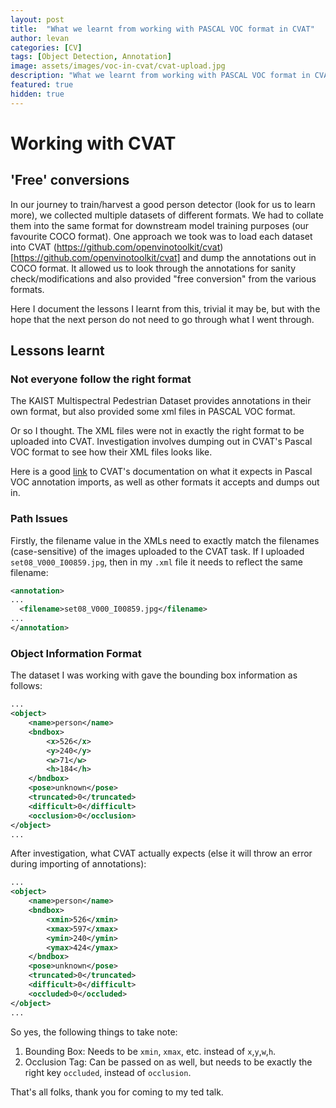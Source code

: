 ```yaml
---
layout: post
title:  "What we learnt from working with PASCAL VOC format in CVAT"
author: levan
categories: [CV]
tags: [Object Detection, Annotation]
image: assets/images/voc-in-cvat/cvat-upload.jpg
description: "What we learnt from working with PASCAL VOC format in CVAT"
featured: true
hidden: true
---
```


# Working with CVAT

## 'Free' conversions

In our journey to train/harvest a good person detector (look for us to learn more), we collected multiple datasets of different formats. We had to collate them into the same format for downstream model training purposes (our favourite COCO format). One approach we took was to load each dataset into CVAT (https://github.com/openvinotoolkit/cvat)[https://github.com/openvinotoolkit/cvat] and dump the annotations out in COCO format. It allowed us to look through the annotations for sanity check/modifications and also provided "free conversion" from the various formats.

Here I document the lessons I learnt from this, trivial it may be, but with the hope that the next person do not need to go through what I went through.

## Lessons learnt
### Not everyone follow the right format

The KAIST Multispectral Pedestrian Dataset provides annotations in their own format, but also provided some xml files in PASCAL VOC format.

Or so I thought. The XML files were not in exactly the right format to be uploaded into CVAT. Investigation involves dumping out in CVAT's Pascal VOC format to see how their XML files looks like.

Here is a good [link](https://github.com/openvinotoolkit/cvat/tree/develop/cvat/apps/dataset_manager/formats#pascal-voc-import) to CVAT's documentation on what it expects in Pascal VOC annotation imports, as well as other formats it accepts and dumps out in.

### Path Issues

Firstly, the filename value in the XMLs need to exactly match the filenames (case-sensitive) of the images uploaded to the CVAT task. If I uploaded `set08_V000_I00859.jpg`, then in my `.xml` file it needs to reflect the same filename:

```xml
<annotation>
...
  <filename>set08_V000_I00859.jpg</filename>
...
</annotation>

```

### Object Information Format
The dataset I was working with gave the bounding box information as follows:

```xml
...
<object>
    <name>person</name>
    <bndbox>
        <x>526</x>
        <y>240</y>
        <w>71</w>
        <h>184</h>
    </bndbox>
    <pose>unknown</pose>
    <truncated>0</truncated>
    <difficult>0</difficult>
    <occlusion>0</occlusion>
</object>
...
```

After investigation, what CVAT actually expects (else it will throw an error during importing of annotations):

```xml
...
<object>
    <name>person</name>
    <bndbox>
        <xmin>526</xmin>
        <xmax>597</xmax>
        <ymin>240</ymin>
        <ymax>424</ymax>
    </bndbox>
    <pose>unknown</pose>
    <truncated>0</truncated>
    <difficult>0</difficult>
    <occluded>0</occluded>
</object>
...
```


So yes, the following things to take note:

1. Bounding Box: Needs to be `xmin`, `xmax`, etc. instead of `x`,`y`,`w`,`h`.
2. Occlusion Tag: Can be passed on as well, but needs to be exactly the right key `occluded`, instead of `occlusion`.


That's all folks, thank you for coming to my ted talk.
